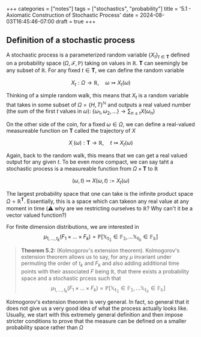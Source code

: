+++
categories = ["notes"]
tags = ["stochastics", "probability"]
title = '5.1 - Axiomatic Construction of Stochastic Process'
date = 2024-08-03T16:45:46-07:00
draft = true
+++

## Definition of a stochastic process

A stochastic process is a parameterized random variable $\{X_t\}_{t\in\mathbf{T}}$ defined on a probability space $(\Omega, \mathcal{F}, \mathbb{P})$ taking on values in $\mathbb{R}$. $\mathbf{T}$ can seemingly be any subset of $\mathbb{R}$. For any fixed $t \in \mathbf{T}$, we can define the random variable

$$X_t: \Omega \rightarrow \mathbb{R}, \quad \omega \rightarrowtail X_t(\omega)$$

Thinking of a simple random walk, this means that $X_t$ is a random variable that takes in some subset of $\Omega = \{H,T\}^\mathbb{N}$ and outputs a real valued number (the sum of the first $t$ values in $\omega$): $\{\omega_1, \omega_2, \ldots \} \rightarrow \sum_{n \leq t} X(\omega_n)$

On the other side of the coin, for a fixed $\omega \in \Omega$, we can define a real-valued measureable function on $\mathbf{T}$ called the trajectory of $X$

$$X_.(\omega): \mathbf{T} \rightarrow \mathbb{R}, \quad t \rightarrowtail X_t(\omega)$$

Again, back to the random walk, this means that we can get a real valued output for any given $t$. To be even more compact, we can say taht a stochastic process is a measureable function from $\Omega \times \mathbf{T}$ to $\mathbb{R}$

$$(\omega, t) \rightarrowtail X(\omega, t) := X_t(\omega)$$

The largest probability space that one can take is the infinite product space $\Omega = \mathbb{R}^\mathbf{T}$. Essentially, this is a space which can takeon any real value at any moment in time (:warning: why are we restricting ourselves to $\mathbb{R}$? Why can't it be a vector valued function?)

For finite dimension distributions, we are interested in
$$\mu_{1,\ldots,t_k}(F_1 \times \ldots \times F_k) = \mathbb{P[X_{t_1}\in F_1, \ldots X_{t_k} \in F_k]}$$

> **Theorem 5.2:** (Kolmogorov's extension theorem). Kolmogorov's extension theorem allows us to say, for any $\mu$ invariant under permuting the order of $t_k$ and $F_k$ and also adding additional time points with their associated $F$ being $\mathbb{R}$, that there exists a probability space and a stochastic prcess such that
> $$\mu_{1,\ldots,t_k}(F_1 \times \ldots \times F_k) = \mathbb{P[X_{t_1}\in F_1, \ldots X_{t_k} \in F_k]}$$ 

Kolmogorov's extension theorem is very general. In fact, so general that it does not give us a very good idea of what the process actually looks like. Usually, we start with this extremely general definition and then impose stricter conditions to prove that the measure can be defined on a smaller probability space rather than $\Omega$
